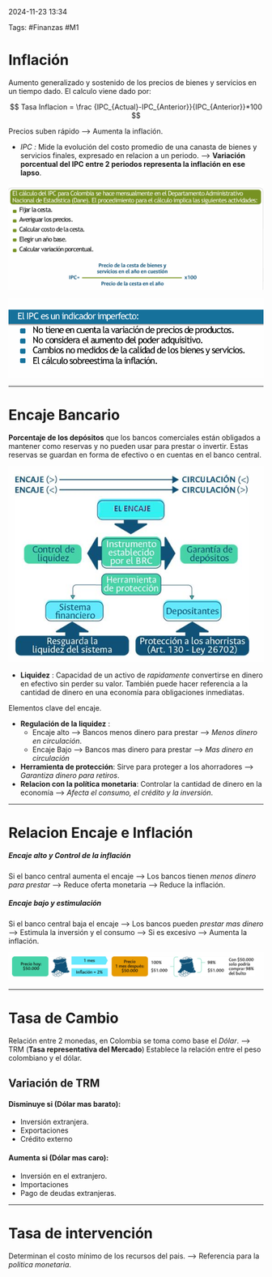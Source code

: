 2024-11-23 13:34

Tags: #Finanzas #M1 

# Inflación

Aumento generalizado y sostenido de los precios de bienes y servicios en un tiempo dado.
El calculo viene dado por:


$$ Tasa Inflacion  = \frac {IPC_{Actual}-IPC_{Anterior}}{IPC_{Anterior}}*100 $$


Precios suben rápido --> Aumenta la inflación.

* _IPC :_ Mide la evolución del costo promedio de una canasta de bienes y servicios finales, expresado en relacion a un periodo. --> __Variación porcentual del IPC entre 2 periodos representa la inflación en ese lapso__.

![](Imagenes/F11.png)

![](Imagenes/F12.png)

---
# Encaje Bancario

**Porcentaje de los depósitos** que los bancos comerciales están obligados a mantener como reservas y no pueden usar para prestar o invertir. Estas reservas se guardan en forma de efectivo o en cuentas en el banco central.

![](Imagenes/F13.png)

* **Liquidez** : Capacidad de un activo de _rapidamente_ convertirse en dinero en efectivo sin perder su valor. También puede hacer referencia a la cantidad de dinero en una economía para obligaciones inmediatas.

Elementos clave del encaje.
* __Regulación de la liquidez__ : 
	* Encaje alto --> Bancos menos dinero para prestar --> _Menos dinero en circulación_.
	* Encaje Bajo --> Bancos mas dinero para prestar --> _Mas dinero en circulación_
* __Herramienta de protección__: Sirve para proteger a los ahorradores --> _Garantiza dinero para retiros_.
* __Relacion con la política monetaria__: Controlar la cantidad de dinero en la economía --> _Afecta el consumo, el crédito y la inversión_.

---

# Relacion Encaje e Inflación

##### Encaje alto y Control de la inflación
Si el banco central aumenta el encaje --> Los bancos tienen _menos dinero para prestar_ --> Reduce oferta monetaria --> Reduce la inflación.

##### Encaje bajo y estimulación
Si el banco central baja el encaje --> Los bancos pueden _prestar mas dinero_ --> Estimula la inversión y el consumo --> Si es excesivo --> Aumenta la inflación.

![](Imagenes/F14.png)

---
# Tasa de Cambio

Relación entre 2 monedas, en Colombia se toma como base el _Dólar_. --> TRM (**Tasa representativa del Mercado**) Establece la relación entre el peso colombiano y el dólar.

## Variación de TRM

#### Disminuye si (Dólar mas barato):
* Inversión extranjera.
* Exportaciones
* Crédito externo
#### Aumenta si (Dólar mas caro):
* Inversión en el extranjero.
* Importaciones
* Pago de deudas extranjeras.

---
# Tasa de intervención

Determinan el costo mínimo de los recursos del pais. --> Referencia para la _politica monetaria_.








